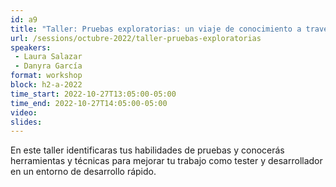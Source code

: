 ```yaml
---
id: a9
title: "Taller: Pruebas exploratorias: un viaje de conocimiento a través de aplicaciones, metodologías de desarrollo y herramientas por Softtek"
url: /sessions/octubre-2022/taller-pruebas-exploratorias
speakers:
 - Laura Salazar
 - Danyra García
format: workshop
block: h2-a-2022
time_start: 2022-10-27T13:05:00-05:00
time_end: 2022-10-27T14:05:00-05:00
video:
slides:
---
```


En este taller identificaras tus habilidades de pruebas y conocerás herramientas y técnicas para mejorar tu trabajo como tester y desarrollador en un entorno de desarrollo rápido.
